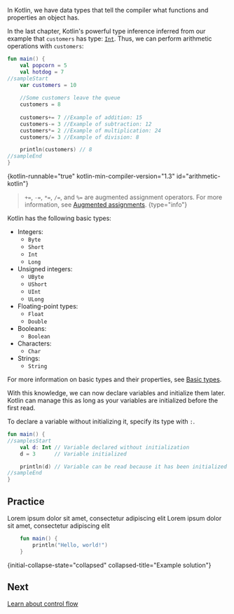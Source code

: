 [//]: # (title: Learn about Kotlin basic types)

In Kotlin, we have data types that tell the compiler what functions and properties an object has.

In the last chapter, Kotlin's powerful type inference inferred from our example that `customers` has type: [`Int`](https://kotlinlang.org/api/latest/jvm/stdlib/kotlin/-int/).
Thus, we can perform arithmetic operations with `customers`:

```kotlin
fun main() {
    val popcorn = 5
    val hotdog = 7 
//sampleStart
    var customers = 10
    
    //Some customers leave the queue
    customers = 8
    
    customers+= 7 //Example of addition: 15
    customers-= 3 //Example of subtraction: 12
    customers*= 2 //Example of multiplication: 24
    customers/= 3 //Example of division: 8

    println(customers) // 8
//sampleEnd
}
```
{kotlin-runnable="true" kotlin-min-compiler-version="1.3" id="arithmetic-kotlin"}

> `+=`, `-=`, `*=`, `/=`, and `%=` are augmented assignment operators. For more information, see [Augmented assignments](operator-overloading.md#augmented-assignments).
{type="info"}

Kotlin has the following basic types:
* Integers:
  * `Byte`
  * `Short`
  * `Int`
  * `Long`
* Unsigned integers:
  * `UByte`
  * `UShort`
  * `UInt`
  * `ULong`
* Floating-point types:
  * `Float`
  * `Double`
* Booleans:
  * `Boolean`
* Characters:
  * `Char`
* Strings:
  * `String`

For more information on basic types and their properties, see [Basic types](basic-types.md).

With this knowledge, we can now declare variables and initialize them later. Kotlin can manage this as long as your variables
are initialized before the first read.

To declare a variable without initializing it, specify its type with `:`. 

```kotlin
fun main() {
//samplesStart
    val d: Int // Variable declared without initialization
    d = 3      // Variable initialized

    println(d) // Variable can be read because it has been initialized
//sampleEnd
}
```

## Practice

<deflist collapsible="true">
    <def title="Exercise 1">
        Lorem ipsum dolor sit amet, consectetur adipiscing elit
    </def>
</deflist>

<deflist collapsible="true">
    <def title="Hint">
        Lorem ipsum dolor sit amet, consectetur adipiscing elit
    </def>
</deflist>

```kotlin
    fun main() {
        println("Hello, world!")
    }
```
{initial-collapse-state="collapsed" collapsed-title="Example solution"}

## Next

[Learn about control flow]()
